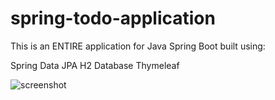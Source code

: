# spring-todo-application

This is an ENTIRE application for Java Spring Boot built using:

Spring Data JPA
H2 Database
Thymeleaf

![screenshot](https://user-images.githubusercontent.com/43292855/195561050-8ede3c9b-3b38-4030-9e8e-eefef905f07b.png)
